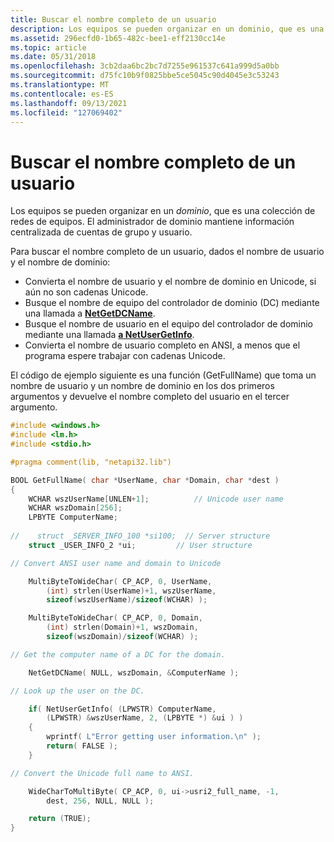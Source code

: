 ```yaml
---
title: Buscar el nombre completo de un usuario
description: Los equipos se pueden organizar en un dominio, que es una colección de redes de equipos. El administrador de dominio mantiene información centralizada de cuentas de grupo y usuario.
ms.assetid: 296ecfd0-1b65-482c-bee1-eff2130cc14e
ms.topic: article
ms.date: 05/31/2018
ms.openlocfilehash: 3cb2daa6bc2bc7d7255e961537c641a999d5a0bb
ms.sourcegitcommit: d75fc10b9f0825bbe5ce5045c90d4045e3c53243
ms.translationtype: MT
ms.contentlocale: es-ES
ms.lasthandoff: 09/13/2021
ms.locfileid: "127069402"
---
```

# <a name="looking-up-a-users-full-name"></a>Buscar el nombre completo de un usuario

Los equipos se pueden organizar en un *dominio*, que es una colección de redes de equipos. El administrador de dominio mantiene información centralizada de cuentas de grupo y usuario.

Para buscar el nombre completo de un usuario, dados el nombre de usuario y el nombre de dominio:

-   Convierta el nombre de usuario y el nombre de dominio en Unicode, si aún no son cadenas Unicode.
-   Busque el nombre de equipo del controlador de dominio (DC) mediante una llamada a [**NetGetDCName**](/windows/desktop/api/Lmaccess/nf-lmaccess-netgetdcname).
-   Busque el nombre de usuario en el equipo del controlador de dominio mediante una llamada [**a NetUserGetInfo**](/windows/desktop/api/Lmaccess/nf-lmaccess-netusergetinfo).
-   Convierta el nombre de usuario completo en ANSI, a menos que el programa espere trabajar con cadenas Unicode.

El código de ejemplo siguiente es una función (GetFullName) que toma un nombre de usuario y un nombre de dominio en los dos primeros argumentos y devuelve el nombre completo del usuario en el tercer argumento.


```C++
#include <windows.h>
#include <lm.h>
#include <stdio.h>

#pragma comment(lib, "netapi32.lib")

BOOL GetFullName( char *UserName, char *Domain, char *dest )
{
    WCHAR wszUserName[UNLEN+1];          // Unicode user name
    WCHAR wszDomain[256]; 
    LPBYTE ComputerName;
    
//    struct _SERVER_INFO_100 *si100;  // Server structure
    struct _USER_INFO_2 *ui;         // User structure

// Convert ANSI user name and domain to Unicode

    MultiByteToWideChar( CP_ACP, 0, UserName,
        (int) strlen(UserName)+1, wszUserName, 
        sizeof(wszUserName)/sizeof(WCHAR) );

    MultiByteToWideChar( CP_ACP, 0, Domain,
        (int) strlen(Domain)+1, wszDomain, 
        sizeof(wszDomain)/sizeof(WCHAR) );

// Get the computer name of a DC for the domain.

    NetGetDCName( NULL, wszDomain, &ComputerName );

// Look up the user on the DC.

    if( NetUserGetInfo( (LPWSTR) ComputerName,
        (LPWSTR) &wszUserName, 2, (LPBYTE *) &ui ) )
    {
        wprintf( L"Error getting user information.\n" );
        return( FALSE );
    }

// Convert the Unicode full name to ANSI.

    WideCharToMultiByte( CP_ACP, 0, ui->usri2_full_name, -1,
        dest, 256, NULL, NULL );

    return (TRUE);
}
```



 

 




